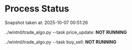 # Process Status

Snapshot taken at: 2025-10-07 00:51:26

../wintrd/trade_algo.py --task price_update: **NOT RUNNING**

../wintrd/trade_algo.py --task buy_sell: **NOT RUNNING**

